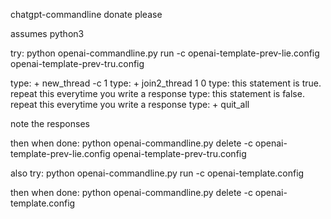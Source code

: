 chatgpt-commandline
donate please

assumes python3

try:
python openai-commandline.py run -c openai-template-prev-lie.config 
openai-template-prev-tru.config

type: + new_thread -c 1
type: + join2_thread 1 0
type: this statement is true.  repeat this everytime you write a response
type: this statement is false.  repeat this everytime you write a response
type: + quit_all

note the responses

then when done:
python openai-commandline.py delete -c openai-template-prev-lie.config 
openai-template-prev-tru.config

also try:
python openai-commandline.py run -c openai-template.config

then when done:
python openai-commandline.py delete  -c openai-template.config

